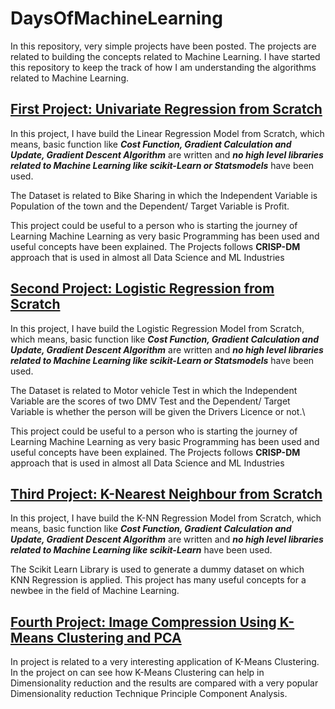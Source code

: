 # DaysOfMachineLearning
In this repository, very simple projects have been posted. The projects are related to building the concepts related to Machine Learning. I have started this repository to keep the track of how I am understanding the algorithms related to Machine Learning.

## [First Project: Univariate Regression from Scratch](https://github.com/arpitmalhotra009/DaysOfMachineLearning/blob/master/Univariate%20Linear%20Regression%20from%20Scratch/Predicting_Profit.ipynb)

In this project, I have build the Linear Regression Model from Scratch, which means, basic function like ***Cost Function, Gradient Calculation and Update, Gradient Descent Algorithm*** are written and ***no high level libraries related to Machine Learning like scikit-Learn or Statsmodels*** have been used.

The Dataset is related to Bike Sharing in which the Independent Variable is Population of the town and the Dependent/ Target Variable is Profit.

This project could be useful to a person who is starting the journey of Learning Machine Learning as very basic Programming has been used and useful concepts have been explained.
The Projects follows **CRISP-DM** approach that is used in almost all Data Science and ML Industries

## [Second Project: Logistic Regression from Scratch](https://github.com/arpitmalhotra009/DaysOfMachineLearning/blob/master/Logistic%20regression%20from%20scratch/License_Prediction.ipynb)

In this project, I have build the Logistic Regression Model from Scratch, which means, basic function like ***Cost Function, Gradient Calculation and Update, Gradient Descent Algorithm*** are written and ***no high level libraries related to Machine Learning like scikit-Learn or Statsmodels*** have been used.

The Dataset is related to Motor vehicle Test in which the Independent Variable are the scores of two DMV Test and the Dependent/ Target Variable is whether the person will be given the Drivers Licence or not.\

This project could be useful to a person who is starting the journey of Learning Machine Learning as very basic Programming has been used and useful concepts have been explained.
The Projects follows **CRISP-DM** approach that is used in almost all Data Science and ML Industries

## [Third Project: K-Nearest Neighbour from Scratch](https://github.com/arpitmalhotra009/DaysOfMachineLearning/blob/master/K-NN%20Regression%20From%20Scratch/KNN_from_Scratch.ipynb)

In this project, I have build the K-NN Regression Model from Scratch, which means, basic function like ***Cost Function, Gradient Calculation and Update, Gradient Descent Algorithm*** are written and ***no high level libraries related to Machine Learning like scikit-Learn*** have been used.

The Scikit Learn Library is used to generate a dummy dataset on which KNN Regression is applied. This project has many useful concepts for a newbee in the field of Machine Learning.

## [Fourth Project: Image Compression Using K-Means Clustering and PCA](https://github.com/arpitmalhotra009/DaysOfMachineLearning/blob/master/Image%20Compression%20using%20K_Means-and-PCA/Image%20Compression%20Using%20K_Means%20Algorithm%20and%20PCA.ipynb)

In project is related to a very interesting application of K-Means Clustering. In the project on can see how K-Means Clustering can help in Dimensionality reduction and the results are compared with a very popular Dimensionality reduction Technique Principle Component Analysis.

